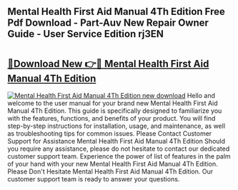 ## Mental Health First Aid Manual 4Th Edition Free Pdf Download - Part-Auv New Repair Owner Guide - User Service Edition rj3EN

# <h2><a href="http://bc45340.oget.top/?id=Mental+Health+First+Aid+Manual+4Th+Edition">🔗Download New 👉🔴 Mental Health First Aid Manual 4Th Edition</a></h2>

[![Mental Health First Aid Manual 4Th Edition new download](https://i.imgur.com/5g1atiW.png)](http://bc45340.oget.top/?id=Mental+Health+First+Aid+Manual+4Th+Edition)
Hello and welcome to the user manual for your brand new Mental Health First Aid Manual 4Th Edition. This guide is specifically designed to familiarize you with the features, functions, and benefits of your product. You will find step-by-step instructions for installation, usage, and maintenance, as well as troubleshooting tips for common issues. Please Contact Customer Support for Assistance Mental Health First Aid Manual 4Th Edition Should you require any assistance, please do not hesitate to contact our dedicated customer support team. Experience the power of list of features in the palm of your hand with your new Mental Health First Aid Manual 4Th Edition. Please Don't Hesitate Mental Health First Aid Manual 4Th Edition. Our customer support team is ready to answer your questions.
